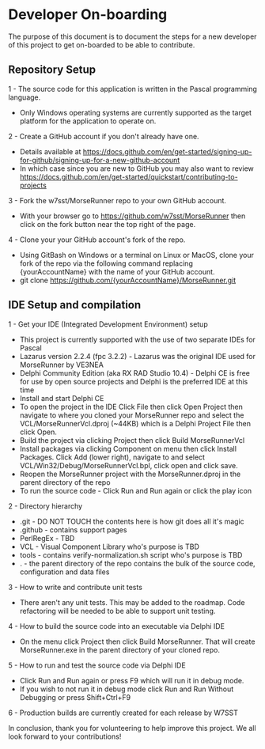 # Developer On-boarding
The purpose of this document is to document the steps for a new developer of this project to get on-boarded
to be able to contribute.

## Repository Setup
1 - The source code for this application is written in the Pascal programming language.
- Only Windows operating systems are currently supported as the target platform for the application to operate on.

2 - Create a GitHub account if you don't already have one.
- Details available at https://docs.github.com/en/get-started/signing-up-for-github/signing-up-for-a-new-github-account
- In which case since you are new to GitHub you may also want to review https://docs.github.com/en/get-started/quickstart/contributing-to-projects

3 - Fork the w7sst/MorseRunner repo to your own GitHub account.
- With your browser go to https://github.com/w7sst/MorseRunner
then click on the fork button near the top right of the page.

4 - Clone your your GitHub account's fork of the repo.
- Using GitBash on Windows or a terminal on Linux or MacOS, clone your fork of the repo via the following command
replacing {yourAccountName} with the name of your GitHub account.
- git clone https://github.com/{yourAccountName}/MorseRunner.git

## IDE Setup and compilation
1 - Get your IDE (Integrated Development Environment) setup
- This project is currently supported with the use of two separate IDEs for Pascal
- Lazarus version 2.2.4 (fpc 3.2.2) - Lazarus was the original IDE used for MorseRunner by VE3NEA
- Delphi Community Edition (aka RX RAD Studio 10.4) - Delphi CE is free for use by open source projects and Delphi is the preferred IDE at this time
- Install and start Delphi CE 
- To open the project in the IDE Click File then click Open Project
then navigate to where you cloned your MorseRunner repo and
select the VCL/MorseRunnerVcl.dproj (~44KB) which is a Delphi Project File then click Open.
- Build the project via clicking Project then click Build MorseRunnerVcl
- Install packages via clicking Component on menu then click Install Packages. Click Add (lower right),
navigate to and select VCL/Win32/Debug/MorseRunnerVcl.bpl, click open and click save.
- Reopen the MorseRunner project with the MorseRunner.dproj in the parent directory of the repo
- To run the source code - Click Run and Run again or click the play icon

2 - Directory hierarchy
- .git - DO NOT TOUCH the contents here is how git does all it's magic
- .github - contains support pages
- PerlRegEx - TBD
- VCL - Visual Component Library who's purpose is TBD
- tools - contains verify-normalization.sh script who's purpose is TBD
- . - the parent directory of the repo contains the bulk of the source code, configuration and data files

3 - How to write and contribute unit tests
- There aren't any unit tests. This may be added to the roadmap. Code refactoring will be needed to be able to support unit testing.

4 - How to build the source code into an executable via Delphi IDE
- On the menu click Project then click Build MorseRunner. That will create MorseRunner.exe in the parent directory of your cloned repo.

5 - How to run and test the source code via Delphi IDE
- Click Run and Run again or press F9 which will run it in debug mode. 
- If you wish to not run it in debug mode click Run and Run Without Debugging or press Shift+Ctrl+F9

6 - Production builds are currently created for each release by W7SST

In conclusion, thank you for volunteering to help improve this project. We all look forward to your contributions!

